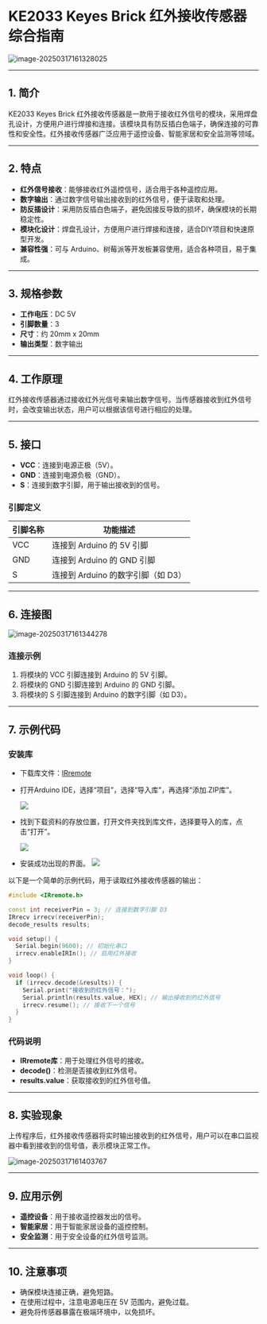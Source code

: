 # KE2033 Keyes Brick 红外接收传感器综合指南

![image-20250317161328025](media/image-20250317161328025.png)

---

## 1. 简介
KE2033 Keyes Brick 红外接收传感器是一款用于接收红外信号的模块，采用焊盘孔设计，方便用户进行焊接和连接。该模块具有防反插白色端子，确保连接的可靠性和安全性。红外接收传感器广泛应用于遥控设备、智能家居和安全监测等领域。

---

## 2. 特点
- **红外信号接收**：能够接收红外遥控信号，适合用于各种遥控应用。
- **数字输出**：通过数字信号输出接收到的红外信号，便于读取和处理。
- **防反插设计**：采用防反插白色端子，避免因接反导致的损坏，确保模块的长期稳定性。
- **模块化设计**：焊盘孔设计，方便用户进行焊接和连接，适合DIY项目和快速原型开发。
- **兼容性强**：可与 Arduino、树莓派等开发板兼容使用，适合各种项目，易于集成。

---

## 3. 规格参数
- **工作电压**：DC 5V  
- **引脚数量**：3  
- **尺寸**：约 20mm x 20mm  
- **输出类型**：数字输出  

---

## 4. 工作原理
红外接收传感器通过接收红外光信号来输出数字信号。当传感器接收到红外信号时，会改变输出状态，用户可以根据该信号进行相应的处理。

---

## 5. 接口
- **VCC**：连接到电源正极（5V）。
- **GND**：连接到电源负极（GND）。
- **S**：连接到数字引脚，用于输出接收到的信号。

### 引脚定义
| 引脚名称 | 功能描述                     |
|----------|------------------------------|
| VCC      | 连接到 Arduino 的 5V 引脚   |
| GND      | 连接到 Arduino 的 GND 引脚  |
| S      | 连接到 Arduino 的数字引脚（如 D3） |

---

## 6. 连接图
![image-20250317161344278](media/image-20250317161344278.png)

### 连接示例
1. 将模块的 VCC 引脚连接到 Arduino 的 5V 引脚。
2. 将模块的 GND 引脚连接到 Arduino 的 GND 引脚。
3. 将模块的 S 引脚连接到 Arduino 的数字引脚（如 D3）。

---

## 7. 示例代码
### 安装库

- 下载库文件：[IRremote](./资料/KE2033.7z)

- 打开Arduino IDE，选择“项目”，选择“导入库”，再选择“添加.ZIP库”。

  ![](./media/image-20250814153624209.png)

- 找到下载资料的存放位置，打开文件夹找到库文件，选择要导入的库，点击“打开”。

  ![](./media/image-20250814161840306.png)

- 安装成功出现的界面。
  ![](./media/image-20250814153844823.png)

以下是一个简单的示例代码，用于读取红外接收传感器的输出：

```cpp
#include <IRremote.h>

const int receiverPin = 3; // 连接到数字引脚 D3
IRrecv irrecv(receiverPin);
decode_results results;

void setup() {
  Serial.begin(9600); // 初始化串口
  irrecv.enableIRIn(); // 启用红外接收
}

void loop() {
  if (irrecv.decode(&results)) {
    Serial.print("接收到的红外信号：");
    Serial.println(results.value, HEX); // 输出接收到的红外信号
    irrecv.resume(); // 接收下一个信号
  }
}
```

### 代码说明
- **IRremote库**：用于处理红外信号的接收。
- **decode()**：检测是否接收到红外信号。
- **results.value**：获取接收到的红外信号值。

---

## 8. 实验现象
上传程序后，红外接收传感器将实时输出接收到的红外信号，用户可以在串口监视器中看到接收到的信号值，表示模块正常工作。

![image-20250317161403767](media/image-20250317161403767.png)

---

## 9. 应用示例
- **遥控设备**：用于接收遥控器发出的信号。
- **智能家居**：用于智能家居设备的遥控控制。
- **安全监测**：用于安全设备的红外信号监测。

---

## 10. 注意事项
- 确保模块连接正确，避免短路。
- 在使用过程中，注意电源电压在 5V 范围内，避免过载。
- 避免将传感器暴露在极端环境中，以免损坏。

